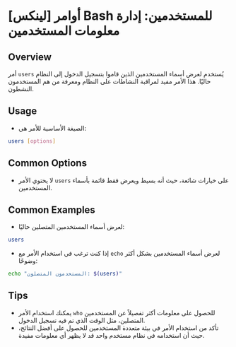 # [لينكس] أوامر Bash للمستخدمين: إدارة معلومات المستخدمين

## Overview
أمر `users` يُستخدم لعرض أسماء المستخدمين الذين قاموا بتسجيل الدخول إلى النظام حاليًا. هذا الأمر مفيد لمراقبة النشاطات على النظام ومعرفة من هم المستخدمون النشطون.

## Usage
- الصيغة الأساسية للأمر هي:
```bash
users [options]
```

## Common Options
- لا يحتوي الأمر `users` على خيارات شائعة، حيث أنه بسيط ويعرض فقط قائمة بأسماء المستخدمين.

## Common Examples
- لعرض أسماء المستخدمين المتصلين حاليًا:
```bash
users
```

- إذا كنت ترغب في استخدام الأمر مع `echo` لعرض أسماء المستخدمين بشكل أكثر وضوحًا:
```bash
echo "المستخدمون المتصلون: $(users)"
```

## Tips
- يمكنك استخدام الأمر `who` للحصول على معلومات أكثر تفصيلاً عن المستخدمين المتصلين، مثل الوقت الذي تم فيه تسجيل الدخول.
- تأكد من استخدام الأمر في بيئة متعددة المستخدمين للحصول على أفضل النتائج، حيث أن استخدامه في نظام مستخدم واحد قد لا يظهر أي معلومات مفيدة.